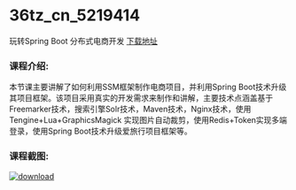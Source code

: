 # 36tz_cn_5219414
玩转Spring Boot 分布式电商开发
[下载地址](http://www.36tz.cn/article/5219414 "下载地址")
### 课程介绍:
本节课主要讲解了如何利用SSM框架制作电商项目，并利用Spring Boot技术升级其项目框架。该项目采用真实的开发需求来制作和讲解，主要技术点涵盖基于Freemarker技术，搜索引擎Solr技术，Maven技术，Nginx技术，使用Tengine+Lua+GraphicsMagick 实现图片自动裁剪，使用Redis+Token实现多端登录，使用Spring Boot技术升级爱旅行项目框架等。

### 课程截图:
[![download](http://36tz.cn/muke_img/2021_04_2-25.png "下载地址")](http://www.36tz.cn "下载地址")
